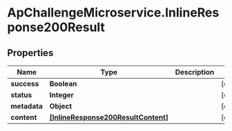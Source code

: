 # ApChallengeMicroservice.InlineResponse200Result

## Properties
Name | Type | Description | Notes
------------ | ------------- | ------------- | -------------
**success** | **Boolean** |  | [optional] 
**status** | **Integer** |  | [optional] 
**metadata** | **Object** |  | [optional] 
**content** | [**[InlineResponse200ResultContent]**](InlineResponse200ResultContent.md) |  | [optional] 


